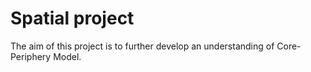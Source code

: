 # Spatial project
The aim of this project is to further develop an understanding of Core-Periphery Model.

